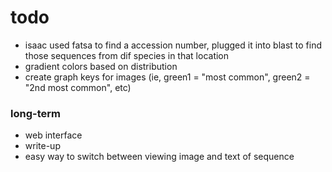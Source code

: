 todo
====
* isaac used fatsa to find a accession number, plugged it into blast to find those sequences from dif species in that location
* gradient colors based on distribution
* create graph keys for images (ie, green1 = "most common", green2 = "2nd most common", etc)

### long-term
* web interface
* write-up
* easy way to switch between viewing image and text of sequence
